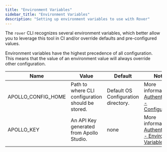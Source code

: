 ```yaml
---
title: "Environment Variables"
sidebar_title: "Environment Variables"
description: "Setting up environment variables to use with Rover"
---
```


The `rover` CLI recognizes several environment variables, which better allow
you to leverage this tool in CI and/or override defaults and pre-configured
values.

Environment variables have the highest precedence of all configuration. This
means that the value of an environment value will always override other
configuration.

| Name               | Value                                              | Default                             | Notes                                                                                                                   |
|--------------------|----------------------------------------------------|-------------------------------------|-------------------------------------------------------------------------------------------------------------------------|
| APOLLO_CONFIG_HOME | Path to where CLI configuration should be stored.  | Default OS Configuration directory. | More information in [Authentication - Configuration](./authentication#configuration).                  |
| APOLLO_KEY         | An API Key generated from Apollo Studio.           | none                                | More information in [Authentication - Environment Variables](./authentication#environment-variables). |
